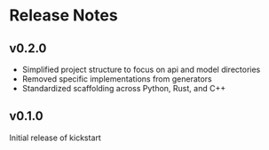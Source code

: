 # Release Notes

## v0.2.0
- Simplified project structure to focus on api and model directories
- Removed specific implementations from generators
- Standardized scaffolding across Python, Rust, and C++

## v0.1.0
Initial release of kickstart
